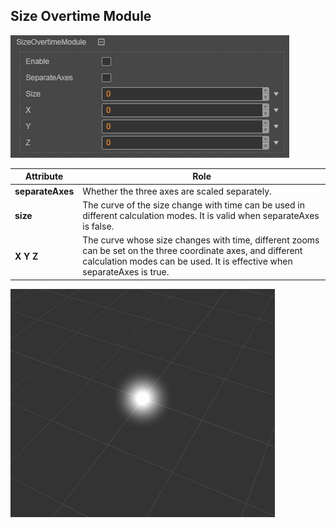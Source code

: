 ## Size Overtime Module
![](particle-system/size_module.png)

Attribute | Role
---|---
**separateAxes** | Whether the three axes are scaled separately.
**size** | The curve of the size change with time can be used in different calculation modes. It is valid when separateAxes is false.
**X Y Z** | The curve whose size changes with time, different zooms can be set on the three coordinate axes, and different calculation modes can be used. It is effective when separateAxes is true.

![](particle-system/size_overtime.gif)